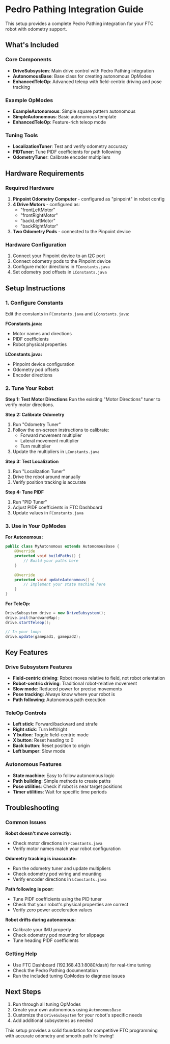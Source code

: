 # Pedro Pathing Integration Guide

This setup provides a complete Pedro Pathing integration for your FTC robot with odometry support.

## What's Included

### Core Components
- **DriveSubsystem**: Main drive control with Pedro Pathing integration
- **AutonomousBase**: Base class for creating autonomous OpModes
- **EnhancedTeleOp**: Advanced teleop with field-centric driving and pose tracking

### Example OpModes
- **ExampleAutonomous**: Simple square pattern autonomous
- **SimpleAutonomous**: Basic autonomous template
- **EnhancedTeleOp**: Feature-rich teleop mode

### Tuning Tools
- **LocalizationTuner**: Test and verify odometry accuracy
- **PIDTuner**: Tune PIDF coefficients for path following
- **OdometryTuner**: Calibrate encoder multipliers

## Hardware Requirements

### Required Hardware
1. **Pinpoint Odometry Computer** - configured as "pinpoint" in robot config
2. **4 Drive Motors** - configured as:
   - "frontLeftMotor"
   - "frontRightMotor" 
   - "backLeftMotor"
   - "backRightMotor"
3. **Two Odometry Pods** - connected to the Pinpoint device

### Hardware Configuration
1. Connect your Pinpoint device to an I2C port
2. Connect odometry pods to the Pinpoint device
3. Configure motor directions in `FConstants.java`
4. Set odometry pod offsets in `LConstants.java`

## Setup Instructions

### 1. Configure Constants
Edit the constants in `FConstants.java` and `LConstants.java`:

**FConstants.java:**
- Motor names and directions
- PIDF coefficients
- Robot physical properties

**LConstants.java:**
- Pinpoint device configuration
- Odometry pod offsets
- Encoder directions

### 2. Tune Your Robot

**Step 1: Test Motor Directions**
Run the existing "Motor Directions" tuner to verify motor directions.

**Step 2: Calibrate Odometry**
1. Run "Odometry Tuner"
2. Follow the on-screen instructions to calibrate:
   - Forward movement multiplier
   - Lateral movement multiplier  
   - Turn multiplier
3. Update the multipliers in `LConstants.java`

**Step 3: Test Localization**
1. Run "Localization Tuner"
2. Drive the robot around manually
3. Verify position tracking is accurate

**Step 4: Tune PIDF**
1. Run "PID Tuner"
2. Adjust PIDF coefficients in FTC Dashboard
3. Update values in `FConstants.java`

### 3. Use in Your OpModes

**For Autonomous:**
```java
public class MyAutonomous extends AutonomousBase {
    @Override
    protected void buildPaths() {
        // Build your paths here
    }
    
    @Override
    protected void updateAutonomous() {
        // Implement your state machine here
    }
}
```

**For TeleOp:**
```java
DriveSubsystem drive = new DriveSubsystem();
drive.init(hardwareMap);
drive.startTeleop();

// In your loop:
drive.update(gamepad1, gamepad2);
```

## Key Features

### Drive Subsystem Features
- **Field-centric driving**: Robot moves relative to field, not robot orientation
- **Robot-centric driving**: Traditional robot-relative movement
- **Slow mode**: Reduced power for precise movements
- **Pose tracking**: Always know where your robot is
- **Path following**: Autonomous path execution

### TeleOp Controls
- **Left stick**: Forward/backward and strafe
- **Right stick**: Turn left/right
- **Y button**: Toggle field-centric mode
- **X button**: Reset heading to 0
- **Back button**: Reset position to origin
- **Left bumper**: Slow mode

### Autonomous Features
- **State machine**: Easy to follow autonomous logic
- **Path building**: Simple methods to create paths
- **Pose utilities**: Check if robot is near target positions
- **Timer utilities**: Wait for specific time periods

## Troubleshooting

### Common Issues

**Robot doesn't move correctly:**
- Check motor directions in `FConstants.java`
- Verify motor names match your robot configuration

**Odometry tracking is inaccurate:**
- Run the odometry tuner and update multipliers
- Check odometry pod wiring and mounting
- Verify encoder directions in `LConstants.java`

**Path following is poor:**
- Tune PIDF coefficients using the PID tuner
- Check that your robot's physical properties are correct
- Verify zero power acceleration values

**Robot drifts during autonomous:**
- Calibrate your IMU properly
- Check odometry pod mounting for slippage
- Tune heading PIDF coefficients

### Getting Help
- Use FTC Dashboard (192.168.43.1:8080/dash) for real-time tuning
- Check the Pedro Pathing documentation
- Run the included tuning OpModes to diagnose issues

## Next Steps
1. Run through all tuning OpModes
2. Create your own autonomous using `AutonomousBase`
3. Customize the `DriveSubsystem` for your robot's specific needs
4. Add additional subsystems as needed

This setup provides a solid foundation for competitive FTC programming with accurate odometry and smooth path following!